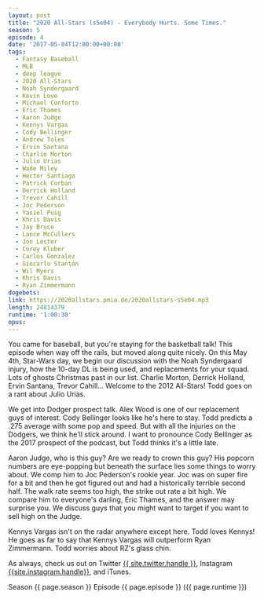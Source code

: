 ```yaml
---
layout: post
title: "2020 All-Stars (s5e04) - Everybody Hurts. Some Times."
season: 5
episode: 4
date: '2017-05-04T12:00:00+00:00'
tags:
  - Fantasy Baseball
  - MLB
  - deep league
  - 2020 All-Stars
  - Noah Syndergaard
  - Kevin Love
  - Michael Conforto
  - Eric Thames
  - Aaron Judge
  - Kennys Vargas
  - Cody Bellinger
  - Andrew Toles
  - Ervin Santana
  - Charlie Morton
  - Julio Urias
  - Wade Miley
  - Hector Santiago
  - Patrick Corban
  - Derrick Holland
  - Trevor Cahill
  - Joc Pederson
  - Yasiel Puig
  - Khris Davis
  - Jay Bruce
  - Lance McCullers
  - Jon Lester
  - Corey Kluber
  - Carlos Gonzalez
  - Giocarlo Stanton
  - Wil Myers
  - Khris Davis
  - Ryan Zimmermann
dogebets:
link: https://2020allstars.pmia.de/2020allstars-s5e04.mp3
length: 24814379
runtime: '1:00:30'
opus: 
---
```

You came for baseball, but you're staying for the basketball talk!  This episode when way off the rails, but moved along quite nicely.  On this May 4th, Star-Wars day, we begin our discussion with the Noah Syndergaard injury, how the 10-day DL is being used, and replacements for your squad.  Lots of ghosts Christmas past in our list.  Charlie Morton, Derrick Holland, Ervin Santana, Trevor Cahill...  Welcome to the 2012 All-Stars!  Todd goes on a rant about Julio Urias.  

We get into Dodger prospect talk.  Alex Wood is one of our replacement guys of interest.  Cody Bellinger looks like he's here to stay.  Todd predicts a .275 average with some pop and speed.  But with all the injuries on the Dodgers, we think he'll stick around.  I want to pronounce Cody Bellinger as the 2017 prospect of the podcast, but Todd thinks it's a little late.  

Aaron Judge, who is this guy?  Are we ready to crown this guy?  His popcorn numbers are eye-popping but beneath the surface lies some things to worry about.  We comp him to Joc Pederson's rookie year.  Joc was on super fire for a bit and then he got figured out and had a historically terrible second half.  The walk rate seems too high, the strike out rate a bit high.  We compare him to everyone's darling, Eric Thames, and the answer may surprise you.  We discuss guys that you might want to target if you want to sell high on the Judge.  

Kennys Vargas isn't on the radar anywhere except here.  Todd loves Kennys!  He goes as far to say that Kennys Vargas will outperform Ryan Zimmermann.  Todd worries about RZ's glass chin.  

As always, check us out on Twitter [{{ site.twitter.handle }}]({{site.twitter.url}}), Instagram [{{site.instagram.handle}}]({{site.instagram.url}}), and iTunes.  

Season {{ page.season }} Episode {{ page.episode }} ({{ page.runtime }})  

